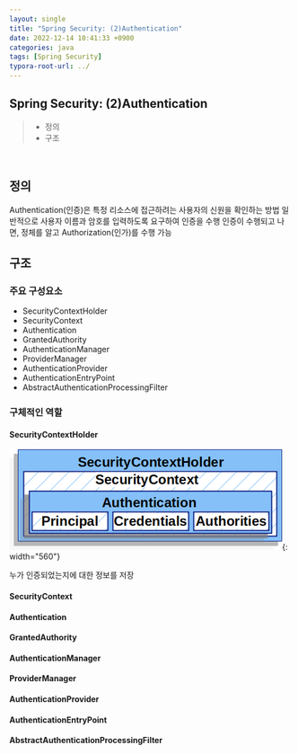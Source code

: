 ```yaml
---
layout: single
title: "Spring Security: (2)Authentication"
date: 2022-12-14 10:41:33 +0900
categories: java
tags: [Spring Security]
typora-root-url: ../
---
```



## Spring Security: (2)Authentication
> - 정의
> - 구조

<br>

## 정의

Authentication(인증)은 특정 리소스에 접근하려는 사용자의 신원을 확인하는 방법
일반적으로 사용자 이름과 암호를 입력하도록 요구하여 인증을 수행
인증이 수행되고 나면, 정체를 알고 Authorization(인가)를 수행 가능

## 구조

### 주요 구성요소

- SecurityContextHolder
- SecurityContext
- Authentication
- GrantedAuthority
- AuthenticationManager
- ProviderManager
- AuthenticationProvider
- AuthenticationEntryPoint
- AbstractAuthenticationProcessingFilter

### 구체적인 역할

#### SecurityContextHolder
![securitycontextholder](/images/2022-12-14-about-spring-security-2-authentication/securitycontextholder.png){: width="560"}

누가 인증되었는지에 대한 정보를 저장

#### SecurityContext

#### Authentication

#### GrantedAuthority

#### AuthenticationManager

#### ProviderManager

#### AuthenticationProvider

#### AuthenticationEntryPoint

#### AbstractAuthenticationProcessingFilter

